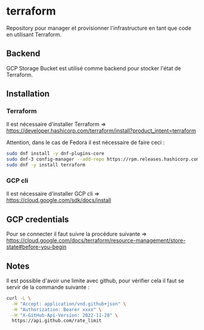 # terraform
Repository pour manager et provisionner l'infrastructure en tant que code en utilisant Terraform.

## Backend
GCP Storage Bucket est utilisé comme backend pour stocker l'état de Terraform.

## Installation
### Terraform
Il est nécessaire d'installer Terraform => https://developer.hashicorp.com/terraform/install?product_intent=terraform

Attention, dans le cas de Fedora il est nécessaire de faire ceci :
```bash
sudo dnf install -y dnf-plugins-core
sudo dnf-3 config-manager --add-repo https://rpm.releases.hashicorp.com/fedora/hashicorp.repo
sudo dnf -y install terraform
```

### GCP cli
Il est nécessaire d'installer GCP cli => https://cloud.google.com/sdk/docs/install

## GCP credentials
Pour se connecter il faut suivre la procédure suivante => https://cloud.google.com/docs/terraform/resource-management/store-state#before-you-begin

## Notes

Il est possible d'avoir une limite avec github, pour vérifier cela il faut se servir de la commande suivante :

```bash
curl -L \
  -H "Accept: application/vnd.github+json" \
  -H "Authorization: Bearer xxxx" \
  -H "X-GitHub-Api-Version: 2022-11-28" \
  https://api.github.com/rate_limit
```